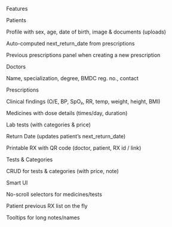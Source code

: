 Features

Patients

Profile with sex, age, date of birth, image & documents (uploads)

Auto-computed next_return_date from prescriptions

Previous prescriptions panel when creating a new prescription

Doctors

Name, specialization, degree, BMDC reg. no., contact

Prescriptions

Clinical findings (O/E, BP, SpO₂, RR, temp, weight, height, BMI)

Medicines with dose details (times/day, duration)

Lab tests (with categories & price)

Return Date (updates patient’s next_return_date)

Printable RX with QR code (doctor, patient, RX id / link)

Tests & Categories

CRUD for tests & categories (with price, note)

Smart UI

No-scroll selectors for medicines/tests

Patient previous RX list on the fly

Tooltips for long notes/names